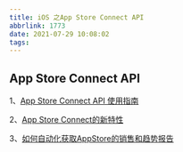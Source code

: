 ```yaml
---
title: iOS 之App Store Connect API
abbrlink: 1773
date: 2021-07-29 10:08:02
tags:
---
```

## App Store Connect API

1、[App Store Connect API 使用指南](https://www.dazhuanlan.com/2019/10/08/5d9c54747a775/)

2、[App Store Connect的新特性](https://blog.csdn.net/TuGeLe/article/details/81037228)

3、[如何自动化获取AppStore的销售和趋势报告](https://juejin.im/post/5df75e38f265da33e0568f29)
